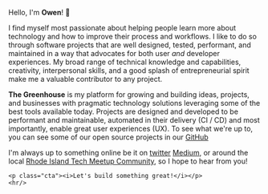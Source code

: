 Hello, I'm **Owen**! 👋

I find myself most passionate about helping people learn more about technology and how to improve their process and workflows.  I like to do so through software projects that are well designed, tested, performant, and maintained in a way that advocates for both user _and_ developer experiences.  My broad range 
of technical knowledge and capabilities, creativity, interpersonal skills, and a good splash of entrepreneurial spirit make me a valuable contributor to any project.

**The Greenhouse** is my platform for growing and building ideas, projects, and businesses with pragmatic technology solutions leveraging some of the best tools available today. Projects are designed and developed to be performant and maintainable, automated in their delivery (CI / CD) and most importantly, enable great user experiences (UX).  To see what we're up to, you can see some of our open source projects in our [GitHub](https://github.com/thegreenhouseio)

I'm always up to something online be it on [twitter](https://twitter.com/thegreenhouseio) [Medium](https://medium.com/@thegreenhouseio), or around the local [Rhode Island Tech Meetup Community](https://www.pvdgeeks.org), so I hope to hear from you!

```render
<p class="cta"><i>Let's build something great!</i></p>
<hr/>
```